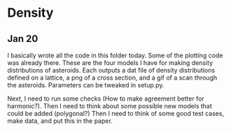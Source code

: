 # Density

## Jan 20

I basically wrote all the code in this folder today. Some of the plotting code was already there. These are the four models I have for making density distributions of asteroids. Each outputs a dat file of density distributions defined on a lattice, a png of a cross section, and a gif of a scan through the asteroids. Parameters can be tweaked in setup.py.

Next, I need to run some checks (How to make agreement better for harmonic?). Then I need to think about some possible new models that could be added (polygonal?) Then I need to think of some good test cases, make data, and put this in the paper.